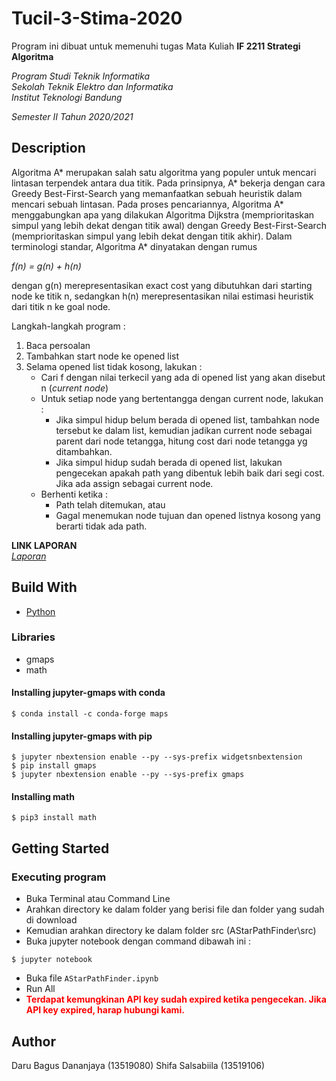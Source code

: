 # Tucil-3-Stima-2020

Program ini dibuat untuk memenuhi tugas Mata Kuliah **IF 2211 Strategi Algoritma** <br />

*Program Studi Teknik Informatika* <br />
*Sekolah Teknik Elektro dan Informatika* <br />
*Institut Teknologi Bandung* <br />

*Semester II Tahun 2020/2021*


## Description
Algoritma A* merupakan salah satu algoritma yang populer untuk mencari lintasan terpendek antara dua titik. Pada prinsipnya, A* bekerja dengan cara Greedy Best-First-Search yang memanfaatkan sebuah heuristik dalam mencari sebuah lintasan. Pada  proses pencariannya, Algoritma A* menggabungkan apa yang dilakukan Algoritma Dijkstra (memprioritaskan simpul yang lebih dekat dengan titik awal) dengan Greedy Best-First-Search (memprioritaskan simpul yang lebih dekat dengan titik akhir). Dalam terminologi standar, Algoritma A* dinyatakan dengan rumus<br />

*f(n) = g(n) + h(n)* <br />

dengan g(n) merepresentasikan exact cost yang dibutuhkan dari starting node ke titik n, sedangkan h(n) merepresentasikan nilai estimasi heuristik dari titik n ke goal node.
<br />

Langkah-langkah program :
1. Baca persoalan
2. Tambahkan start node ke opened list
3. Selama opened list tidak kosong, lakukan :
   - Cari f dengan nilai terkecil yang ada di opened list yang akan disebut n (*current node*)
   - Untuk setiap node yang bertentangga dengan current node, lakukan :
     - Jika simpul hidup belum berada di opened list, tambahkan node tersebut ke dalam list, kemudian jadikan current node sebagai parent dari node tetangga, hitung cost dari node tetangga yg ditambahkan.
     - Jika simpul hidup sudah berada di opened list, lakukan pengecekan apakah path yang dibentuk lebih baik dari segi cost. Jika ada assign sebagai current node.
   - Berhenti ketika :
     - Path telah ditemukan, atau
     - Gagal menemukan node tujuan dan opened listnya kosong yang berarti tidak ada path.

**LINK LAPORAN** <br />
*[Laporan](http://bit.ly/bukanLaporanTucil3Stima)*

## Build With

- [Python](https://en.wikipedia.org/wiki/Python_(programming_language))

### Libraries

- gmaps
- math

#### Installing jupyter-gmaps with conda
```
$ conda install -c conda-forge maps
```
#### Installing jupyter-gmaps with pip
```
$ jupyter nbextension enable --py --sys-prefix widgetsnbextension
$ pip install gmaps
$ jupyter nbextension enable --py --sys-prefix gmaps
```
#### Installing math
```
$ pip3 install math
```

## Getting Started

### Executing program

- Buka Terminal atau Command Line
- Arahkan directory ke dalam folder yang berisi file dan folder yang sudah di download
- Kemudian arahkan directory ke dalam folder src (AStarPathFinder\src)
- Buka jupyter notebook dengan command dibawah ini :
```
$ jupyter notebook
```
- Buka file `AStarPathFinder.ipynb`
- Run All
- <span style="color:red">**Terdapat kemungkinan API key sudah expired ketika pengecekan. Jika API key expired, harap hubungi kami.**</span>


## Author
Daru Bagus Dananjaya (13519080)
Shifa Salsabiila (13519106)